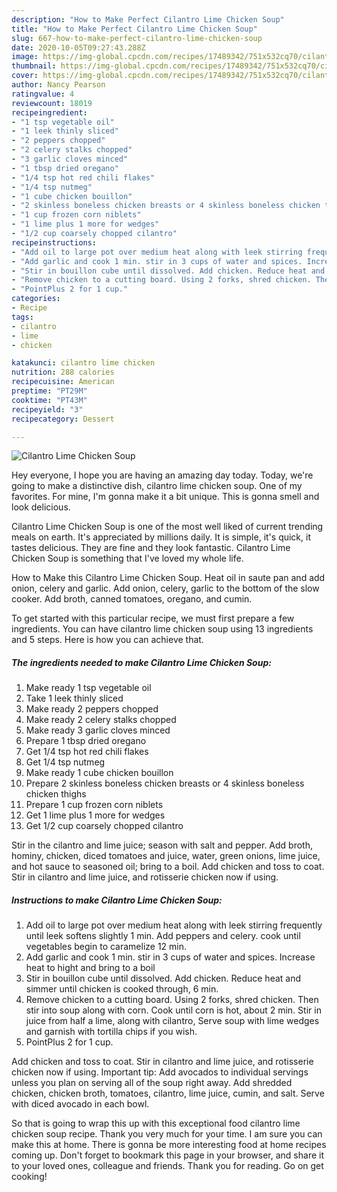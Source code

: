 ```yaml
---
description: "How to Make Perfect Cilantro Lime Chicken Soup"
title: "How to Make Perfect Cilantro Lime Chicken Soup"
slug: 667-how-to-make-perfect-cilantro-lime-chicken-soup
date: 2020-10-05T09:27:43.288Z
image: https://img-global.cpcdn.com/recipes/17489342/751x532cq70/cilantro-lime-chicken-soup-recipe-main-photo.jpg
thumbnail: https://img-global.cpcdn.com/recipes/17489342/751x532cq70/cilantro-lime-chicken-soup-recipe-main-photo.jpg
cover: https://img-global.cpcdn.com/recipes/17489342/751x532cq70/cilantro-lime-chicken-soup-recipe-main-photo.jpg
author: Nancy Pearson
ratingvalue: 4
reviewcount: 18019
recipeingredient:
- "1 tsp vegetable oil"
- "1 leek thinly sliced"
- "2 peppers chopped"
- "2 celery stalks chopped"
- "3 garlic cloves minced"
- "1 tbsp dried oregano"
- "1/4 tsp hot red chili flakes"
- "1/4 tsp nutmeg"
- "1 cube chicken bouillon"
- "2 skinless boneless chicken breasts or 4 skinless boneless chicken thighs"
- "1 cup frozen corn niblets"
- "1 lime plus 1 more for wedges"
- "1/2 cup coarsely chopped cilantro"
recipeinstructions:
- "Add oil to large pot over medium heat along with leek stirring frequently until leek softens slightly 1 min. Add peppers and celery. cook until vegetables begin to caramelize 12 min."
- "Add garlic and cook 1 min. stir in 3 cups of water and spices. Increase heat to hight and bring to a boil"
- "Stir in bouillon cube until dissolved. Add chicken. Reduce heat and simmer until chicken is cooked through, 6 min."
- "Remove chicken to a cutting board. Using 2 forks, shred chicken. Then stir into soup along with corn. Cook until corn is hot, about 2 min. Stir in juice from half a lime, along with cilantro, Serve soup with lime wedges and garnish with tortilla chips if you wish."
- "PointPlus 2 for 1 cup."
categories:
- Recipe
tags:
- cilantro
- lime
- chicken

katakunci: cilantro lime chicken 
nutrition: 288 calories
recipecuisine: American
preptime: "PT29M"
cooktime: "PT43M"
recipeyield: "3"
recipecategory: Dessert

---
```



![Cilantro Lime Chicken Soup](https://img-global.cpcdn.com/recipes/17489342/751x532cq70/cilantro-lime-chicken-soup-recipe-main-photo.jpg)

Hey everyone, I hope you are having an amazing day today. Today, we're going to make a distinctive dish, cilantro lime chicken soup. One of my favorites. For mine, I'm gonna make it a bit unique. This is gonna smell and look delicious.

Cilantro Lime Chicken Soup is one of the most well liked of current trending meals on earth. It's appreciated by millions daily. It is simple, it's quick, it tastes delicious. They are fine and they look fantastic. Cilantro Lime Chicken Soup is something that I've loved my whole life.

How to Make this Cilantro Lime Chicken Soup. Heat oil in saute pan and add onion, celery and garlic. Add onion, celery, garlic to the bottom of the slow cooker. Add broth, canned tomatoes, oregano, and cumin.


To get started with this particular recipe, we must first prepare a few ingredients. You can have cilantro lime chicken soup using 13 ingredients and 5 steps. Here is how you can achieve that.

<!--inarticleads1-->

##### The ingredients needed to make Cilantro Lime Chicken Soup:

1. Make ready 1 tsp vegetable oil
1. Take 1 leek thinly sliced
1. Make ready 2 peppers chopped
1. Make ready 2 celery stalks chopped
1. Make ready 3 garlic cloves minced
1. Prepare 1 tbsp dried oregano
1. Get 1/4 tsp hot red chili flakes
1. Get 1/4 tsp nutmeg
1. Make ready 1 cube chicken bouillon
1. Prepare 2 skinless boneless chicken breasts or 4 skinless boneless chicken thighs
1. Prepare 1 cup frozen corn niblets
1. Get 1 lime plus 1 more for wedges
1. Get 1/2 cup coarsely chopped cilantro


Stir in the cilantro and lime juice; season with salt and pepper. Add broth, hominy, chicken, diced tomatoes and juice, water, green onions, lime juice, and hot sauce to seasoned oil; bring to a boil. Add chicken and toss to coat. Stir in cilantro and lime juice, and rotisserie chicken now if using. 

<!--inarticleads2-->

##### Instructions to make Cilantro Lime Chicken Soup:

1. Add oil to large pot over medium heat along with leek stirring frequently until leek softens slightly 1 min. Add peppers and celery. cook until vegetables begin to caramelize 12 min.
1. Add garlic and cook 1 min. stir in 3 cups of water and spices. Increase heat to hight and bring to a boil
1. Stir in bouillon cube until dissolved. Add chicken. Reduce heat and simmer until chicken is cooked through, 6 min.
1. Remove chicken to a cutting board. Using 2 forks, shred chicken. Then stir into soup along with corn. Cook until corn is hot, about 2 min. Stir in juice from half a lime, along with cilantro, Serve soup with lime wedges and garnish with tortilla chips if you wish.
1. PointPlus 2 for 1 cup.


Add chicken and toss to coat. Stir in cilantro and lime juice, and rotisserie chicken now if using. Important tip: Add avocados to individual servings unless you plan on serving all of the soup right away. Add shredded chicken, chicken broth, tomatoes, cilantro, lime juice, cumin, and salt. Serve with diced avocado in each bowl. 

So that is going to wrap this up with this exceptional food cilantro lime chicken soup recipe. Thank you very much for your time. I am sure you can make this at home. There is gonna be more interesting food at home recipes coming up. Don't forget to bookmark this page in your browser, and share it to your loved ones, colleague and friends. Thank you for reading. Go on get cooking!

